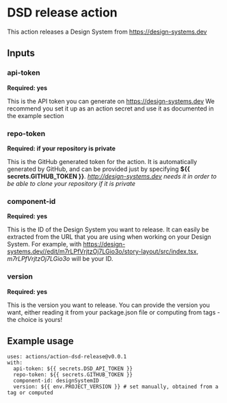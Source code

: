 # DSD release action

This action releases a Design System from https://design-systems.dev

## Inputs

### api-token

**Required: yes**

This is the API token you can generate on https://design-systems.dev
We recommend you set it up as an action secret and use it as documented in the example section

### repo-token

**Required: if your repository is private**

This is the GitHub generated token for the action. It is automatically generated by GitHub, and can be
provided just by specifying **${{ secrets.GITHUB_TOKEN }}**.
*http://design-systems.dev needs it in order to be able to clone your repository if it is private*

### component-id

**Required: yes**

This is the ID of the Design System you want to release. It can easily be extracted from the URL that you
are using when working on your Design System. For example, with https://design-systems.dev//edit/m7rLPfVrjtzOj7LGio3o/story-layout/src/index.tsx,
_m7rLPfVrjtzOj7LGio3o_ will be your ID.

### version

**Required: yes**

This is the version you want to release. You can provide the version you want, either
reading it from your package.json file or computing from tags - the choice is yours!

## Example usage

```
uses: actions/action-dsd-release@v0.0.1
with:
  api-token: ${{ secrets.DSD_API_TOKEN }}
  repo-token: ${{ secrets.GITHUB_TOKEN }}
  component-id: designSystemID
  version: ${{ env.PROJECT_VERSION }} # set manually, obtained from a tag or computed
```
